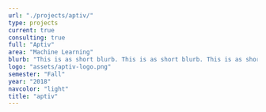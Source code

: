 ```yaml
---
url: "./projects/aptiv/"
type: projects
current: true
consulting: true
full: "Aptiv"
area: "Machine Learning"
blurb: "This is as short blurb. This is as short blurb. This is as short blurb. This is as short blurb. This is as short blurb"
logo: "assets/aptiv-logo.png"
semester: "Fall"
year: "2018"
navcolor: "light"
title: "aptiv"
---
```

